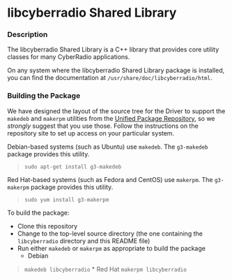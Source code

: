 # libcyberradio Shared Library

### Description

The libcyberradio Shared Library is a C++ library that provides core 
utility classes for many CyberRadio applications. 

On any system where the libcyberradio Shared Library package is 
installed, you can find the documentation at 
`/usr/share/doc/libcyberradio/html`.

### Building the Package

We have designed the layout of the source tree for the Driver to support 
the `makedeb` and `makerpm` utilities from the 
[Unified Package Repository](http://asterix.mamd.g3ti.local:81/repo), 
so we *strongly* suggest that you use those. Follow the instructions on 
the repository site to set up access on your particular system.

Debian-based systems (such as Ubuntu) use `makedeb`. The `g3-makedeb` 
package provides this utility.
> `sudo apt-get install g3-makedeb`

Red Hat-based systems (such as Fedora and CentOS) use `makerpm`. The 
`g3-makerpm` package provides this utility.
> `sudo yum install g3-makerpm`

To build the package:
* Clone this repository
* Change to the top-level source directory (the one containing the 
  `libcyberradio` directory and this README file)
* Run either `makedeb` or `makerpm` as appropriate to build the package
    * Debian
> `makedeb libcyberradio`
    * Red Hat
> `makerpm libcyberradio`
